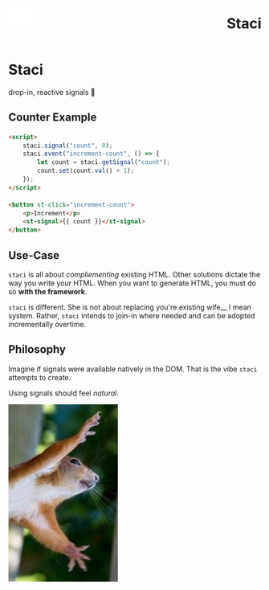 
<div style="display: flex; justify-content: space-between; align-items: center; width: 100%;">
    <img src="/static/img/logo-dark.svg" alt="Logo" width="50" height="auto">
    <h1>Staci</h1>
</div>



# Staci
drop-in, reactive signals 🤌

## Counter Example
```html
<script>
    staci.signal("count", 0);
    staci.event("increment-count", () => {
        let count = staci.getSignal("count");
        count.set(count.val() + 1);
    });
</script>

<button st-click="increment-count">
    <p>Increment</p>
    <st-signal>{{ count }}</st-signal>
</button>
```

## Use-Case
`staci` is all about *compliementing* existing HTML. Other solutions dictate the way you write your HTML. When you want to generate HTML, you must do so **with the framework**.

`staci` is different. She is not about replacing you're existing wife__ I mean system. Rather, `staci` intends to join-in where needed and can be adopted incrementally overtime.

## Philosophy
Imagine if signals were available natively in the DOM. That is the vibe `staci` attempts to create.

Using signals should feel *natural*.

![Natural](/static/img/buddy.jpg)